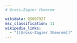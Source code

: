 ```yaml
---
# Gross–Zagier theorem

wikidata: Q5697927
msc_classification: 11
wikipedia_links:
  - "[[Gross–Zagier theorem]]"
---
```

